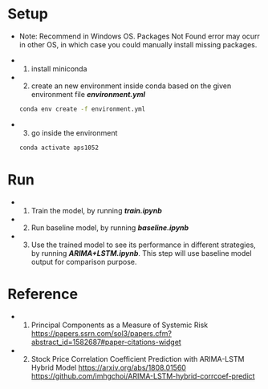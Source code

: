 # Setup

* Note: Recommend in Windows OS. Packages Not Found error may ocurr in other OS, in which case you could manually install missing packages. 

- 1. install miniconda
- 2. create an new environment inside conda based on the given environment file ***environment.yml***
    ```sh
    conda env create -f environment.yml
    ```
- 3. go inside the environment
    ```sh
    conda activate aps1052
    ```

# Run

- 1. Train the model, by running ***train.ipynb***
- 2. Run baseline model, by running ***baseline.ipynb***
- 3. Use the trained model to see its performance in different strategies, by running ***ARIMA+LSTM.ipynb***. This step will use baseline model output for comparison purpose.
 
# Reference

- 1. Principal Components as a Measure of Systemic Risk
https://papers.ssrn.com/sol3/papers.cfm?abstract_id=1582687#paper-citations-widget

- 2. Stock Price Correlation Coefficient Prediction with ARIMA-LSTM Hybrid Model
https://arxiv.org/abs/1808.01560
https://github.com/imhgchoi/ARIMA-LSTM-hybrid-corrcoef-predict
